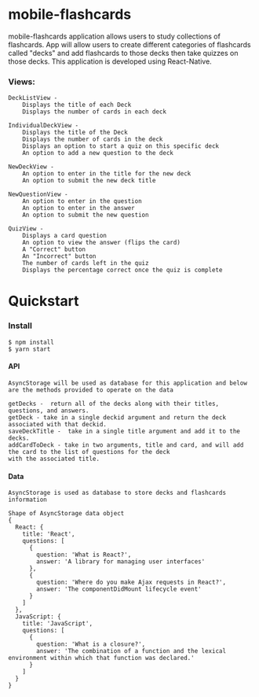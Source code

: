 # mobile-flashcards

 mobile-flashcards application allows users to study collections of flashcards. App will allow users to create different categories of flashcards
 called "decks" and add flashcards to those decks then take quizzes on those decks. This application is developed using React-Native.


### Views:
    DeckListView -
        Displays the title of each Deck
        Displays the number of cards in each deck

    IndividualDeckView -
        Displays the title of the Deck
        Displays the number of cards in the deck
        Displays an option to start a quiz on this specific deck
        An option to add a new question to the deck

    NewDeckView -
        An option to enter in the title for the new deck
        An option to submit the new deck title

    NewQuestionView -
        An option to enter in the question
        An option to enter in the answer
        An option to submit the new question

    QuizView -
        Displays a card question
        An option to view the answer (flips the card)
        A "Correct" button
        An "Incorrect" button
        The number of cards left in the quiz
        Displays the percentage correct once the quiz is complete


# Quickstart

### Install

    $ npm install
    $ yarn start


#### API
    AsyncStorage will be used as database for this application and below are the methods provided to operate on the data

    getDecks -  return all of the decks along with their titles, questions, and answers.
    getDeck - take in a single deckid argument and return the deck associated with that deckid.
    saveDeckTitle -  take in a single title argument and add it to the decks.
    addCardToDeck - take in two arguments, title and card, and will add the card to the list of questions for the deck
    with the associated title.


#### Data
    AsyncStorage is used as database to store decks and flashcards information

    Shape of AsyncStorage data object
    {
      React: {
        title: 'React',
        questions: [
          {
            question: 'What is React?',
            answer: 'A library for managing user interfaces'
          },
          {
            question: 'Where do you make Ajax requests in React?',
            answer: 'The componentDidMount lifecycle event'
          }
        ]
      },
      JavaScript: {
        title: 'JavaScript',
        questions: [
          {
            question: 'What is a closure?',
            answer: 'The combination of a function and the lexical environment within which that function was declared.'
          }
        ]
      }
    }

